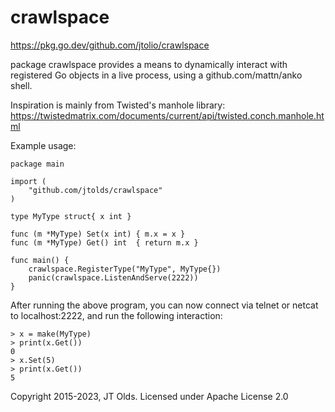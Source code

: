 # crawlspace

https://pkg.go.dev/github.com/jtolio/crawlspace

package crawlspace provides a means to dynamically interact with registered Go
objects in a live process, using a github.com/mattn/anko shell.

Inspiration is mainly from Twisted's manhole library:
https://twistedmatrix.com/documents/current/api/twisted.conch.manhole.html

Example usage:

```
package main

import (
	"github.com/jtolds/crawlspace"
)

type MyType struct{ x int }

func (m *MyType) Set(x int) { m.x = x }
func (m *MyType) Get() int  { return m.x }

func main() {
	crawlspace.RegisterType("MyType", MyType{})
	panic(crawlspace.ListenAndServe(2222))
}
```

After running the above program, you can now connect via telnet or netcat
to localhost:2222, and run the following interaction:

```
> x = make(MyType)
> print(x.Get())
0
> x.Set(5)
> print(x.Get())
5
```

Copyright 2015-2023, JT Olds. Licensed under Apache License 2.0
